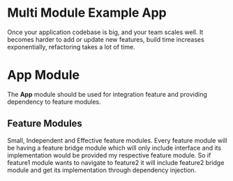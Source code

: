 ﻿# Multi Module Example App
Once your application codebase is big, and your team scales well. It becomes harder to add or update new features, build time increases exponentially, refactoring takes a lot of time.

# App Module

The **App** module should be used for integration feature and providing dependency to feature modules.

## Feature Modules

Small, Independent and Effective feature modules. Every feature module will be having a feature bridge module which will only include interface and its implementation would be provided my respective feature module. So if feature1 module wants to navigate to feature2 it will include feature2 bridge module and get its implementation through dependency injection.
